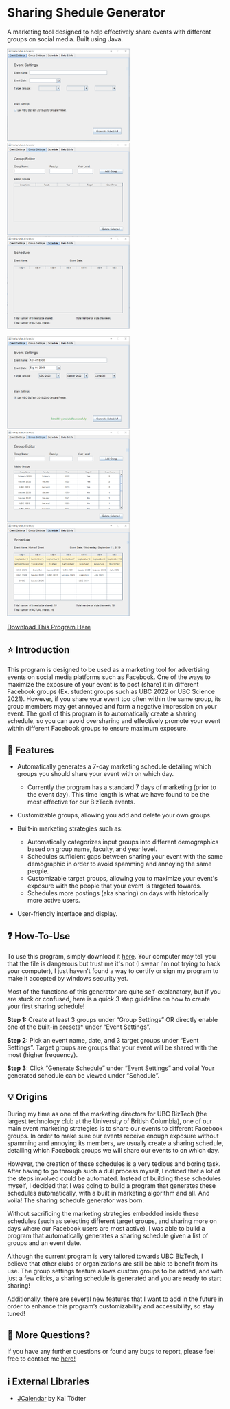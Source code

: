 # Sharing Shedule Generator
A marketing tool designed to help effectively share events with different groups on social media.
Built using Java.

<img src="screenshots/EventSettings1.PNG" width="285" title="Empty Event Settings"> <img src="screenshots/GroupSettings1.PNG" width="285" title="Empty Group Settings"> <img src="screenshots/Schedule1.PNG" width="285" title="Empty Schedule Output">

<img src="screenshots/EventSettings2.PNG" width="285" title="Filled Event Settings"> <img src="screenshots/GroupSettings2.PNG" width="285" title="Filled Group Settings"> <img src="screenshots/Schedule2.PNG" width="285" title="Filled Schedule Output">

[Download This Program Here](https://www.dropbox.com/s/uq6aao92wstuu13/SharingScheduleGenerator.exe?dl=0)

## :star: Introduction 

This program is designed to be used as a marketing tool for advertising events on social media platforms such as Facebook. One of the ways to maximize the exposure of your event is to post (share) it in different Facebook groups (Ex. student groups such as UBC 2022 or UBC Science 2021). However, if you share your event too often within the same group, its group members may get annoyed and form a negative impression on your event. The goal of this program is to automatically create a sharing schedule, so you can avoid oversharing and effectively promote your event within different Facebook groups to ensure maximum exposure. 

## :pushpin: Features 
* Automatically generates a 7-day marketing schedule detailing which groups you should share your event with on which day.
    - Currently the program has a standard 7 days of marketing (prior to the event day). This time length is what we have found to be the most effective for our BizTech events.

* Customizable groups, allowing you add and delete your own groups.

* Built-in marketing strategies such as:
    - Automatically categorizes input groups into different demographics based on group name, faculty, and year level. 
    - Schedules sufficient gaps between sharing your event with the same demographic in order to avoid spamming and annoying the same people. 
    - Customizable target groups, allowing you to maximize your event's exposure with the people that your event is targeted towards. 
    - Schedules more postings (aka sharing) on days with historically more active users. 

* User-friendly interface and display.

## :question: How-To-Use
To use this program, simply download it [here](https://www.dropbox.com/s/uq6aao92wstuu13/SharingScheduleGenerator.exe?dl=0). Your computer may tell you that the file is dangerous but trust me it's not (I swear I'm not trying to hack your computer), I just haven't found a way to certify or sign my program to make it accepted by windows security yet. 

Most of the functions of this generator are quite self-explanatory, but if you are stuck or confused, here is a quick 3 step guideline on how to create your first sharing schedule!

**Step 1:** Create at least 3 groups under “Group Settings” OR directly enable one of the built-in presets* under “Event Settings”.

**Step 2:** Pick an event name, date, and 3 target groups under “Event Settings”. Target groups are groups that your event will be shared with the most (higher frequency). 

**Step 3:** Click “Generate Schedule” under “Event Settings” and voila! Your generated schedule can be viewed under “Schedule”.

## :bulb: Origins 
During my time as one of the marketing directors for UBC BizTech (the largest technology club at the University of British Columbia), one of our main event marketing strategies is to share our events to different Facebook groups. In order to make sure our events receive enough exposure without spamming and annoying its members, we usually create a sharing schedule, detailing which Facebook groups we will share our events to on which day. 

However, the creation of these schedules is a very tedious and boring task. After having to go through such a dull process myself, I noticed that a lot of the steps involved could be automated. Instead of building these schedules myself, I decided that I was going to build a program that generates these schedules automatically, with a built in marketing algorithm and all. And voila! The sharing schedule generator was born.

Without sacrificing the marketing strategies embedded inside these schedules (such as selecting different target groups, and sharing more on days where our Facebook users are most active), I was able to build a program that automatically generates a sharing schedule given a list of groups and an event date. 

Although the current program is very tailored towards UBC BizTech, I believe that other clubs or organizations are still be able to benefit from its use. The group settings feature allows custom groups to be added, and with just a few clicks, a sharing schedule is generated and you are ready to start sharing!

Additionally, there are several new features that I want to add in the future in order to enhance this program’s customizability and accessibility, so stay tuned!

## :wave: More Questions?
If you have any further questions or found any bugs to report, please feel free to contact me [here!](http://scheng.ca/#contact)

## :information_source: External Libraries
* [JCalendar](https://toedter.com/jcalendar/) by Kai Tödter
